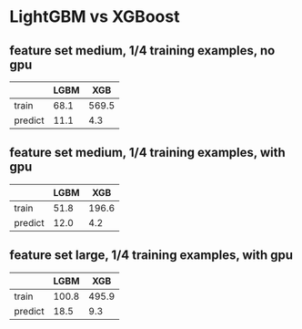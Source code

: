 # LightGBM vs XGBoost

## feature set medium, 1/4 training examples, no gpu

|         | LGBM | XGB   |
|---------|------|-------|
| train   | 68.1 | 569.5 |
| predict | 11.1 | 4.3   |

## feature set medium, 1/4 training examples, with gpu

|         | LGBM | XGB   |
|---------|------|-------|
| train   | 51.8 | 196.6 |
| predict | 12.0 | 4.2   |

## feature set large, 1/4 training examples, with gpu

|         | LGBM  | XGB   |
|---------|-------|-------|
| train   | 100.8 | 495.9 |
| predict | 18.5  | 9.3   |